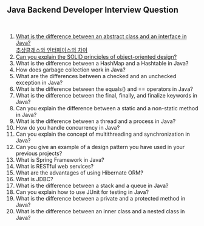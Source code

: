 ## Java Backend Developer Interview Question
<br>

1. [What is the difference between an abstract class and an interface in Java?<br>추상클래스와 인터페이스의 차이](q01.md)
2. [Can you explain the SOLID principles of object-oriented design?](q02.md)
3. What is the difference between a HashMap and a Hashtable in Java? 
4. How does garbage collection work in Java? 
5. What are the differences between a checked and an unchecked exception in Java? 
6. What is the difference between the equals() and == operators in Java? 
7. What is the difference between the final, finally, and finalize keywords in Java? 
8. Can you explain the difference between a static and a non-static method in Java? 
9. What is the difference between a thread and a process in Java? 
10. How do you handle concurrency in Java? 
11. Can you explain the concept of multithreading and synchronization in Java? 
12. Can you give an example of a design pattern you have used in your previous projects? 
13. What is Spring Framework in Java? 
14. What is RESTful web services? 
15. What are the advantages of using Hibernate ORM? 
16. What is JDBC? 
17. What is the difference between a stack and a queue in Java? 
18. Can you explain how to use JUnit for testing in Java? 
19. What is the difference between a private and a protected method in Java? 
20. What is the difference between an inner class and a nested class in Java?

